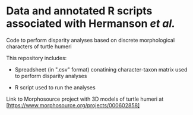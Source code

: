 # Data and annotated R scripts associated with Hermanson _et al._
Code to perform disparity analyses based on discrete morphological characters of turtle humeri

This repository includes:

- Spreadsheet (in ".csv" format) conatining character-taxon matrix used to perform disparity analyses

- R script used to run the analyses

Link to Morphosource project with 3D models of turtle humeri at [https://www.morphosource.org/projects/000602858]
